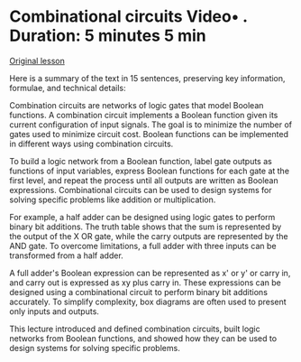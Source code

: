 # Combinational circuits Video• . Duration: 5 minutes 5 min

[Original lesson](https://www.coursera.org/learn/uol-discrete-mathematics/lecture/MG7OU/combinational-circuits)

Here is a summary of the text in 15 sentences, preserving key information, formulae, and technical details:

Combination circuits are networks of logic gates that model Boolean functions. A combination circuit implements a Boolean function given its current configuration of input signals. The goal is to minimize the number of gates used to minimize circuit cost. Boolean functions can be implemented in different ways using combination circuits.

To build a logic network from a Boolean function, label gate outputs as functions of input variables, express Boolean functions for each gate at the first level, and repeat the process until all outputs are written as Boolean expressions. Combinational circuits can be used to design systems for solving specific problems like addition or multiplication.

For example, a half adder can be designed using logic gates to perform binary bit additions. The truth table shows that the sum is represented by the output of the X OR gate, while the carry outputs are represented by the AND gate. To overcome limitations, a full adder with three inputs can be transformed from a half adder.

A full adder's Boolean expression can be represented as x' or y' or carry in, and carry out is expressed as xy plus carry in. These expressions can be designed using a combinational circuit to perform binary bit additions accurately. To simplify complexity, box diagrams are often used to present only inputs and outputs.

This lecture introduced and defined combination circuits, built logic networks from Boolean functions, and showed how they can be used to design systems for solving specific problems.

